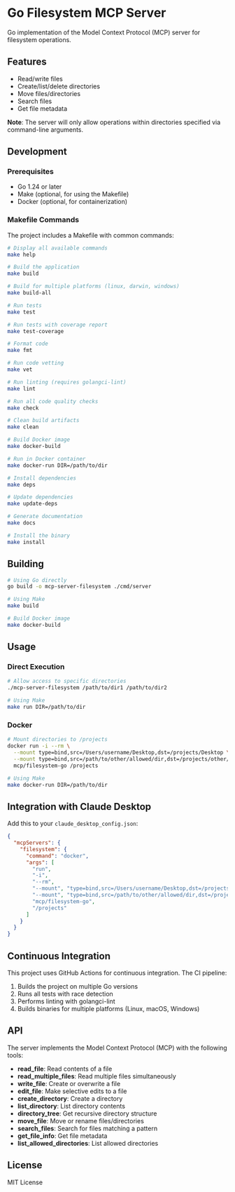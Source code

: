 # Go Filesystem MCP Server

Go implementation of the Model Context Protocol (MCP) server for filesystem operations.

## Features

- Read/write files
- Create/list/delete directories
- Move files/directories
- Search files
- Get file metadata

**Note**: The server will only allow operations within directories specified via command-line arguments.

## Development

### Prerequisites

- Go 1.24 or later
- Make (optional, for using the Makefile)
- Docker (optional, for containerization)

### Makefile Commands

The project includes a Makefile with common commands:

```bash
# Display all available commands
make help

# Build the application
make build

# Build for multiple platforms (linux, darwin, windows)
make build-all

# Run tests
make test

# Run tests with coverage report
make test-coverage

# Format code
make fmt

# Run code vetting
make vet

# Run linting (requires golangci-lint)
make lint

# Run all code quality checks
make check

# Clean build artifacts
make clean

# Build Docker image
make docker-build

# Run in Docker container
make docker-run DIR=/path/to/dir

# Install dependencies
make deps

# Update dependencies
make update-deps

# Generate documentation
make docs

# Install the binary
make install
```

## Building

```bash
# Using Go directly
go build -o mcp-server-filesystem ./cmd/server

# Using Make
make build

# Build Docker image
make docker-build
```

## Usage

### Direct Execution

```bash
# Allow access to specific directories
./mcp-server-filesystem /path/to/dir1 /path/to/dir2

# Using Make
make run DIR=/path/to/dir
```

### Docker

```bash
# Mount directories to /projects
docker run -i --rm \
  --mount type=bind,src=/Users/username/Desktop,dst=/projects/Desktop \
  --mount type=bind,src=/path/to/other/allowed/dir,dst=/projects/other/allowed/dir,ro \
  mcp/filesystem-go /projects

# Using Make
make docker-run DIR=/path/to/dir
```

## Integration with Claude Desktop

Add this to your `claude_desktop_config.json`:

```json
{
  "mcpServers": {
    "filesystem": {
      "command": "docker",
      "args": [
        "run",
        "-i",
        "--rm",
        "--mount", "type=bind,src=/Users/username/Desktop,dst=/projects/Desktop",
        "--mount", "type=bind,src=/path/to/other/allowed/dir,dst=/projects/other/allowed/dir,ro",
        "mcp/filesystem-go",
        "/projects"
      ]
    }
  }
}
```

## Continuous Integration

This project uses GitHub Actions for continuous integration. The CI pipeline:

1. Builds the project on multiple Go versions
2. Runs all tests with race detection
3. Performs linting with golangci-lint
4. Builds binaries for multiple platforms (Linux, macOS, Windows)

## API

The server implements the Model Context Protocol (MCP) with the following tools:

- **read_file**: Read contents of a file
- **read_multiple_files**: Read multiple files simultaneously
- **write_file**: Create or overwrite a file
- **edit_file**: Make selective edits to a file
- **create_directory**: Create a directory
- **list_directory**: List directory contents
- **directory_tree**: Get recursive directory structure
- **move_file**: Move or rename files/directories
- **search_files**: Search for files matching a pattern
- **get_file_info**: Get file metadata
- **list_allowed_directories**: List allowed directories

## License

MIT License 